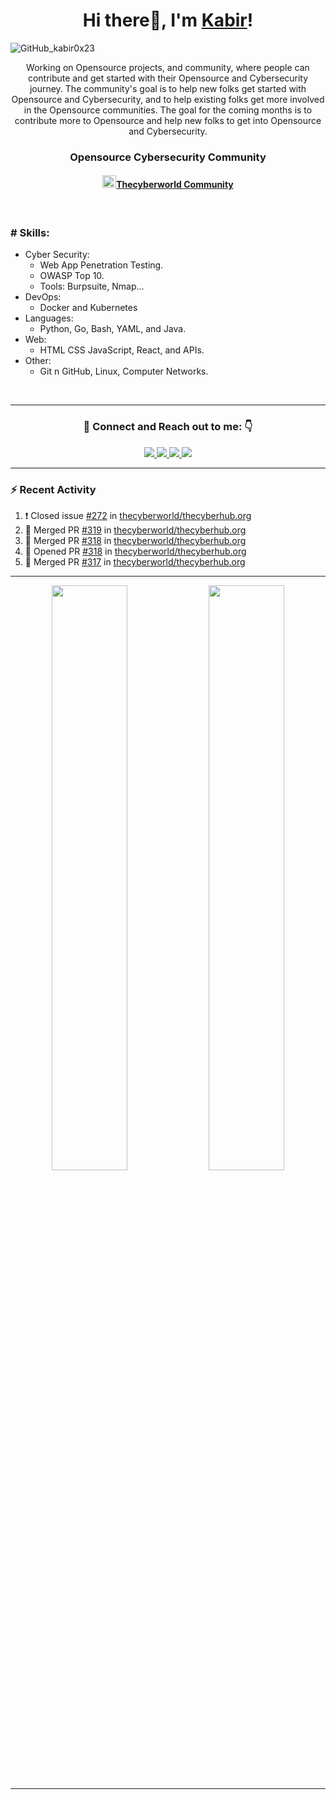 ### <h1 align="center">Hi there👋, I'm <a href="https://kabir0x23.github.io/Portfolio//">Kabir</a>!</h1>

![GitHub_kabir0x23](https://user-images.githubusercontent.com/44284877/207344882-04d46e20-57c3-4579-8147-3dca069e2b84.png "Kabir0x23")

<p align="center">
Working on Opensource projects,  and community, where people can contribute and get started with their Opensource and Cybersecurity journey.
The community's goal is to help new folks get started with Opensource and Cybersecurity, and to help existing folks get more involved in the Opensource communities. The goal for the coming months is to contribute more to Opensource and help new folks to get into Opensource and Cybersecurity.
</p>
<div align="center">
  <h3> Opensource Cybersecurity Community </h3>
  <h4> <a href="https://github.com/thecyberworld"><img src="https://user-images.githubusercontent.com/44284877/207346937-5c82dfeb-e46d-4d0c-8a8a-d5e87387910a.png" width="22" height="20"/>Thecyberworld Community</a> </h4>
</div>

<br/>

### # Skills: 
- Cyber Security:
  - Web App Penetration Testing.
  - OWASP Top 10.
  - Tools: Burpsuite, Nmap...
- DevOps: 
  - Docker and Kubernetes 
- Languages:
  - Python, Go, Bash, YAML, and Java.
- Web: 
  - HTML CSS JavaScript, React, and APIs.
- Other: 
  - Git n GitHub, Linux, Computer Networks. 

<br/>

---

<div align="center">
<h3> 🤝 Connect and Reach out to me: 👇
</h3>
  <a href="https://twitter.com/kabir0x23">
    <img src="https://img.shields.io/badge/Twitter-0D1117?style=for-the-badge&logo=twitter&logoColor=white">
  </a>
  <a href="https://www.linkedin.com/in/kabir0x23/">
    <img src="https://img.shields.io/badge/LinkedIn-0D1117?style=for-the-badge&logo=linkedin&logoColor=white">
  </a> 
  <a href="https://www.instagram.com/kabir0x23">
    <img src="https://img.shields.io/badge/Instagram-0D1117?style=for-the-badge&logo=instagram&logoColor=white">
  </a>
  <a href="https://linktree.com/kabir0x23">
    <img src="https://img.shields.io/badge/linktree-0D1117?style=for-the-badge&logo=linktree&logoColor=white">
  </a>
<!--   <a href="http://kabir0x23.github.io/Portfolio">
    <img src="https://img.shields.io/badge/Portfolio-0D1117?style=for-the-badge&logo=About.me&logoColor=white" >
  </a> -->
</div>

---

### :zap: Recent Activity
<!--START_SECTION:activity-->
1. ❗️ Closed issue [#272](https://github.com/thecyberworld/thecyberhub.org/issues/272) in [thecyberworld/thecyberhub.org](https://github.com/thecyberworld/thecyberhub.org)
2. 🎉 Merged PR [#319](https://github.com/thecyberworld/thecyberhub.org/pull/319) in [thecyberworld/thecyberhub.org](https://github.com/thecyberworld/thecyberhub.org)
3. 🎉 Merged PR [#318](https://github.com/thecyberworld/thecyberhub.org/pull/318) in [thecyberworld/thecyberhub.org](https://github.com/thecyberworld/thecyberhub.org)
4. 💪 Opened PR [#318](https://github.com/thecyberworld/thecyberhub.org/pull/318) in [thecyberworld/thecyberhub.org](https://github.com/thecyberworld/thecyberhub.org)
5. 🎉 Merged PR [#317](https://github.com/thecyberworld/thecyberhub.org/pull/317) in [thecyberworld/thecyberhub.org](https://github.com/thecyberworld/thecyberhub.org)
<!--END_SECTION:activity-->

---

<p align="center">
  <img width="49%" src="https://github-readme-stats.vercel.app/api?username=kabir0x23&count_private=true&theme=dark&show_icons=true" />
  <img width="49%" src="https://github-readme-streak-stats.herokuapp.com/?user=kabir0x23&theme=dark&count_private=true" />
</p>

<!-- --- -->

[//]: # (### Achievements, Awards and Recognition)

[//]: # (The End)

---
